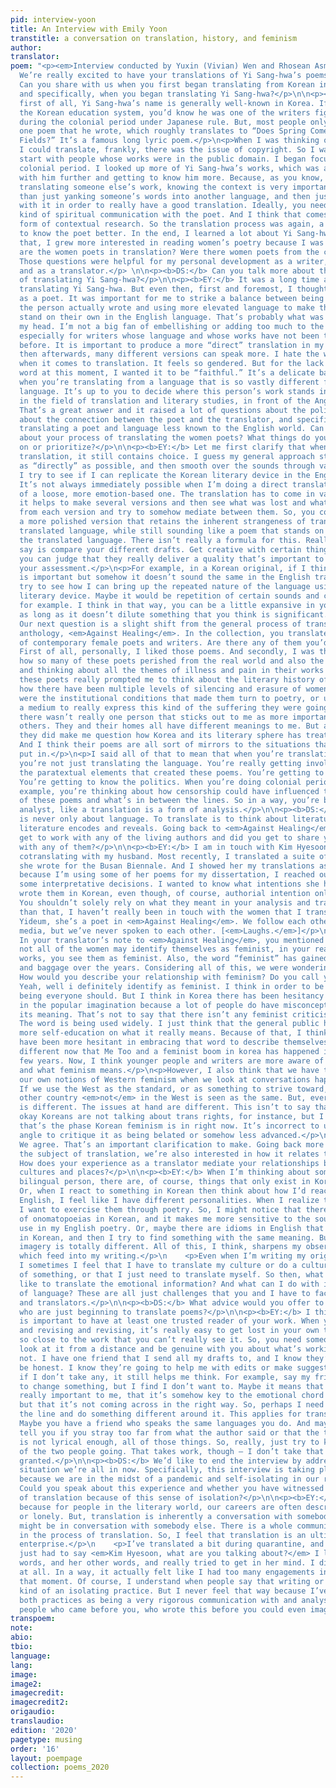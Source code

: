 ```yaml
---
pid: interview-yoon
title: An Interview with Emily Yoon
transtitle: a conversation on translation, history, and feminism
author: 
translator: 
poem: "<p><em>Interview conducted by Yuxin (Vivian) Wen and Rhosean Asmah</p></em>\n\n<p><b>DS:</b>
  We’re really excited to have your translations of Yi Sang-hwa’s poems in this issue!
  Can you share with us when you first began translating from Korean into English,
  and specifically, when you began translating Yi Sang-hwa?</p>\n\n<p><b>EY:</b> So
  first of all, Yi Sang-hwa’s name is generally well-known in Korea. If you went through
  the Korean education system, you’d know he was one of the writers fighting for independence
  during the colonial period under Japanese rule. But, most people only know him for
  one poem that he wrote, which roughly translates to “Does Spring Come to These Stolen
  Fields?” It’s a famous long lyric poem.</p>\n<p>When I was thinking of people that
  I could translate, frankly, there was the issue of copyright. So I wanted to first
  start with people whose works were in the public domain. I began focusing on the
  colonial period. I looked up more of Yi Sang-hwa’s works, which was a way of engaging
  with him further and getting to know him more. Because, as you know, as translators
  translating someone else’s work, knowing the context is very important. It’s more
  than just yanking someone’s words into another language, and then just walking away
  with it in order to really have a good translation. Ideally, you need to have some
  kind of spiritual communication with the poet. And I think that comes a lot in the
  form of contextual research. So the translation process was again, a way of getting
  to know the poet better. In the end, I learned a lot about Yi Sang-hwa.</p>\n<p>After
  that, I grew more interested in reading women’s poetry because I was thinking <em>Where
  are the women poets in translation? Were there women poets from the colonial period?</em>
  Those questions were helpful for my personal development as a writer, as a researcher,
  and as a translator.</p> \n\n<p><b>DS:</b> Can you talk more about the experience
  of translating Yi Sang-hwa?</p>\n\n<p><b>EY:</b> It was a long time ago when I was
  translating Yi Sang-hwa. But even then, first and foremost, I thought of myself
  as a poet. It was important for me to strike a balance between being true to what
  the person actually wrote and using more elevated language to make the translations
  stand on their own in the English language. That’s probably what was running through
  my head. I’m not a big fan of embellishing or adding too much to the original text,
  especially for writers whose language and whose works have not been translated much
  before. It is important to produce a more “direct” translation in my opinion. And
  then afterwards, many different versions can speak more. I hate the word “faithful”
  when it comes to translation. It feels so gendered. But for the lack of a better
  word at this moment, I wanted it to be “faithful.” It’s a delicate balance especially
  when you’re translating from a language that is so vastly different from the target
  language. It’s up to you to decide where this person’s work stands in the world,
  in the field of translation and literary studies, in front of the Anglophone audience.</p>\n\n<p><b>DS:</b>
  That’s a great answer and it raised a lot of questions about the politics of language,
  about the connection between the poet and the translator, and specifically, about
  translating a poet and language less known to the English world. Can you share more
  about your process of translating the women poets? What things do you tend to focus
  on or prioritize?</p>\n\n<p><b>EY:</b> Let me first clarify that when I say “direct”
  translation, it still contains choice. I guess my general approach still is to translate
  as “directly” as possible, and then smooth over the sounds through various revisions.
  I try to see if I can replicate the Korean literary device in the English language.
  It’s not always immediately possible when I’m doing a direct translation instead
  of a loose, more emotion-based one. The translation has to come in various drafts:
  it helps to make several versions and then see what was lost and what was gained
  from each version and try to somehow mediate between them. So, you come up with
  a more polished version that retains the inherent strangeness of translation and
  translated language, while still sounding like a poem that stands on its own in
  the translated language. There isn’t really a formula for this. Really, all I can
  say is compare your different drafts. Get creative with certain things as long as
  you can judge that they really deliver a quality that’s important to the poem in
  your assessment.</p>\n<p>For example, in a Korean original, if I think repetition
  is important but somehow it doesn’t sound the same in the English translation, I
  try to see how I can bring up the repeated nature of the language using another
  literary device. Maybe it would be repetition of certain sounds and consonants,
  for example. I think in that way, you can be a little expansive in your strategies,
  as long as it doesn’t dilute something that you think is significant.</p>\n\n<p><b>DS:</b>
  Our next question is a slight shift from the general process of translation to your
  anthology, <em>Against Healing</em>. In the collection, you translated a variety
  of contemporary female poets and writers. Are there any of them you’d like to highlight?</p>\n\n<p><b>EY:</b>
  First of all, personally, I liked those poems. And secondly, I was thinking about
  how so many of these poets perished from the real world and also the literary world,
  and thinking about all the themes of illness and pain in their works as well. Reading
  these poets really prompted me to think about the literary history of Korea and
  how there have been multiple levels of silencing and erasure of women poets. What
  were the institutional conditions that made them turn to poetry, or use poetry as
  a medium to really express this kind of the suffering they were going through? So
  there wasn’t really one person that sticks out to me as more important than the
  others. They and their homes all have different meanings to me. But as a collective,
  they did make me question how Korea and its literary sphere has treated women writers.
  And I think their poems are all sort of mirrors to the situations that they were
  put in.</p>\n<p>I said all of that to mean that when you’re translating someone,
  you’re not just translating the language. You’re really getting involved in knowing
  the paratextual elements that created these poems. You’re getting to know the history.
  You’re getting to know the politics. When you’re doing colonial period poetry, for
  example, you’re thinking about how censorship could have influenced the writing
  of these poems and what’s in between the lines. So in a way, you’re becoming an
  analyst, like a translation is a form of analysis.</p>\n\n<p><b>DS:</b> Yes, translation
  is never only about language. To translate is to think about literature and what
  literature encodes and reveals. Going back to <em>Against Healing</em>, did you
  get to work with any of the living authors and did you get to share your translation
  with any of them?</p>\n\n<p><b>EY:</b> I am in touch with Kim Hyesoon. I’m actually
  cotranslating with my husband. Most recently, I translated a suite of poems that
  she wrote for the Busan Biennale. And I showed her my translations as well. Also,
  because I’m using some of her poems for my dissertation, I reached out to her about
  some interpretative decisions. I wanted to know what intentions she had when she
  wrote them in Korean, even though, of course, authorial intention only goes so far.
  You shouldn’t solely rely on what they meant in your analysis and translation.</p>\n\n<p>Other
  than that, I haven’t really been in touch with the women that I translated. Kim
  Yideum, she’s a poet in <em>Against Healing</em>. We follow each other on social
  media, but we’ve never spoken to each other. [<em>Laughs.</em>]</p>\n\n<p><b>DS:</b>
  In your translator’s note to <em>Against Healing</em>, you mentioned that although
  not all of the women may identify themselves as feminist, in your reading of their
  works, you see them as feminist. Also, the word “feminist” has gained so much resonance
  and baggage over the years. Considering all of this, we were wondering two things.
  How would you describe your relationship with feminism? Do you call yourself a feminist?</p>\n\n<p><b>EY:</b>
  Yeah, well i definitely identify as feminist. I think in order to be a decent human
  being everyone should. But I think in Korea there has been hesitancy about the term
  in the popular imagination because a lot of people do have misconceptions about
  its meaning. That’s not to say that there isn’t any feminist criticism in Korea.
  The word is being used widely. I just think that the general public has to have
  more self-education on what it really means. Because of that, I think women writers
  have been more hesitant in embracing that word to describe themselves. It’s a little
  different now that Me Too and a feminist boom in korea has happened in the past
  few years. Now, I think younger people and writers are more aware of feminist criticism
  and what feminism means.</p>\n<p>However, I also think that we have to dismantle
  our own notions of Western feminism when we look at conversations happening in Korea.
  If we use the West as the standard, or as something to strive toward, then every
  other country <em>not</em> in the West is seen as the same. But, everyone’s timeline
  is different. The issues at hand are different. This isn’t to say that I think it’s
  okay Koreans are not talking about trans rights, for instance, but I think that
  that’s the phase Korean feminism is in right now. It’s incorrect to use the Western
  angle to critique it as being belated or somehow less advanced.</p>\n\n<p><b>DS:</b>
  We agree. That’s an important clarification to make. Going back more directly to
  the subject of translation, we’re also interested in how it relates to liminality.
  How does your experience as a translator mediate your relationships between different
  cultures and places?</p>\n\n<p><b>EY:</b> When I’m thinking about something as a
  bilingual person, there are, of course, things that only exist in Korean or in English.
  Or, when I react to something in Korean then think about how I’d react to it in
  English, I feel like I have different personalities. When I realize these differences,
  I want to exercise them through poetry. So, I might notice that there are a lot
  of onomatopoeias in Korean, and it makes me more sensitive to the sounds that I
  use in my English poetry. Or, maybe there are idioms in English that don’t exist
  in Korean, and then I try to find something with the same meaning. But then the
  imagery is totally different. All of this, I think, sharpens my observational skills,
  which feed into my writing.</p>\n    <p>Even when I’m writing my original poetry,
  I sometimes I feel that I have to translate my culture or do a cultural translation
  of something, or that I just need to translate myself. So then, what does it feel
  like to translate the emotional information? And what can I do with it on the level
  of language? These are all just challenges that you and I have to face as writers
  and translators.</p>\n​\n<p><b>DS:</b> What advice would you offer to young translators
  who are just beginning to translate poems?</p>\n​\n<p><b>EY:</b> I think that it
  is important to have at least one trusted reader of your work. When you’re revising
  and revising and revising, it’s really easy to get lost in your own thoughts. You’re
  so close to the work that you can’t really see it. So, you need someone who will
  look at it from a distance and be genuine with you about what’s working and what’s
  not. I have one friend that I send all my drafts to, and I know they’re going to
  be honest. I know they’re going to help me with edits or make suggestions. Even
  if I don’t take any, it still helps me think. For example, say my friend told me
  to change something, but I find I don’t want to. Maybe it means that the line is
  really important to me, that it’s somehow key to the emotional chord of the poem,
  but that it’s not coming across in the right way. So, perhaps I need to revisit
  the line and do something different around it. This applies for translation, too.
  Maybe you have a friend who speaks the same languages you do. And maybe they can
  tell you if you stray too far from what the author said or that the translation
  is not lyrical enough, all of those things. So, really, just try to keep that community
  of the two people going. That takes work, though — I don’t take that friend for
  granted.</p>\n​\n<p><b>DS:</b> We’d like to end the interview by addressing the
  situation we’re all in now. Specifically, this interview is taking place virtually
  because we are in the midst of a pandemic and self-isolating in our respective locations.
  Could you speak about this experience and whether you have witnessed or felt questions
  of translation because of this sense of isolation?</p>\n​\n<p><b>EY:</b> It’s interesting
  because for people in the literary world, our careers are often described as solitary
  or lonely. But, translation is inherently a conversation with somebody else, who
  might be in conversation with somebody else. There is a whole community contained
  in the process of translation. So, I feel that translation is an ultimately <em>un</em>-lonely
  enterprise.</p>\n    <p>I’ve translated a bit during quarantine, and sometimes I
  just had to say <em>Kim Hyesoon, what are you talking about?</em> I looked up her
  words, and her other words, and really tried to get in her mind. I didn’t feel alone
  at all. In a way, it actually felt like I had too many engagements in my head at
  that moment. Of course, I understand when people say that writing or reading is
  kind of an isolating practice. But I never feel that way because I’ve always seen
  both practices as being a very rigorous communication with and analysis of other
  people who came before you, who wrote this before you could even imagine it.</p>"
transpoem: 
note: 
abio: 
tbio: 
language: 
lang: 
image: 
image2: 
imagecredit: 
imagecredit2: 
origaudio: 
translaudio: 
edition: '2020'
pagetype: musing
order: '16'
layout: poempage
collection: poems_2020
---
```

